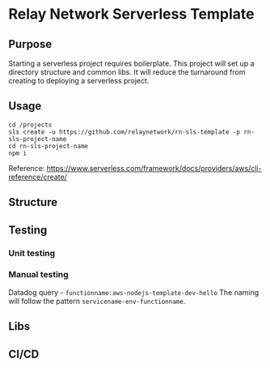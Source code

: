 # Relay Network Serverless Template

## Purpose
Starting a serverless project requires boilerplate. This project will set up a directory structure and common libs. It will reduce the turnaround from creating to deploying a serverless project.

## Usage
```shell script
cd /projects
sls create -u https://github.com/relaynetwork/rn-sls-template -p rn-sls-project-name
cd rn-sls-project-name
npm i
```
Reference: https://www.serverless.com/framework/docs/providers/aws/cli-reference/create/

## Structure

## Testing
### Unit testing

### Manual testing
Datadog query - `functionname:aws-nodejs-template-dev-hello` The naming will follow the pattern `servicename-env-functionname`.

## Libs

## CI/CD